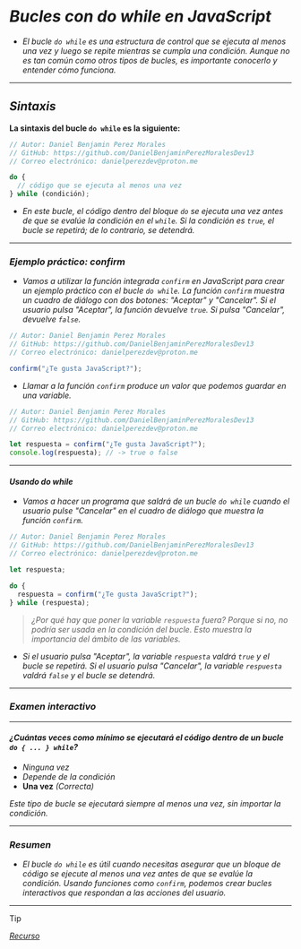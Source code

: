<!-- Autor: Daniel Benjamin Perez Morales -->
<!-- GitHub: https://github.com/DanielBenjaminPerezMoralesDev13 -->
<!-- Gitlab: https://gitlab.com/DanielBenjaminPerezMoralesDev13 -->
<!-- Correo electrónico: danielperezdev@proton.me -->

# ***Bucles con do while en JavaScript***

- *El bucle `do while` es una estructura de control que se ejecuta al menos una vez y luego se repite mientras se cumpla una condición. Aunque no es tan común como otros tipos de bucles, es importante conocerlo y entender cómo funciona.*

---

## ***Sintaxis***

**La sintaxis del bucle `do while` es la siguiente:**

```javascript
// Autor: Daniel Benjamin Perez Morales
// GitHub: https://github.com/DanielBenjaminPerezMoralesDev13
// Correo electrónico: danielperezdev@proton.me

do {
  // código que se ejecuta al menos una vez
} while (condición);
```

- *En este bucle, el código dentro del bloque `do` se ejecuta una vez antes de que se evalúe la condición en el `while`. Si la condición es `true`, el bucle se repetirá; de lo contrario, se detendrá.*

---

### ***Ejemplo práctico: confirm***

- *Vamos a utilizar la función integrada `confirm` en JavaScript para crear un ejemplo práctico con el bucle `do while`. La función `confirm` muestra un cuadro de diálogo con dos botones: "Aceptar" y "Cancelar". Si el usuario pulsa "Aceptar", la función devuelve `true`. Si pulsa "Cancelar", devuelve `false`.*

```javascript
// Autor: Daniel Benjamin Perez Morales
// GitHub: https://github.com/DanielBenjaminPerezMoralesDev13
// Correo electrónico: danielperezdev@proton.me

confirm("¿Te gusta JavaScript?");
```

- *Llamar a la función `confirm` produce un valor que podemos guardar en una variable.*

```javascript
// Autor: Daniel Benjamin Perez Morales
// GitHub: https://github.com/DanielBenjaminPerezMoralesDev13
// Correo electrónico: danielperezdev@proton.me

let respuesta = confirm("¿Te gusta JavaScript?");
console.log(respuesta); // -> true o false
```

---

#### ***Usando do while***

- *Vamos a hacer un programa que saldrá de un bucle `do while` cuando el usuario pulse "Cancelar" en el cuadro de diálogo que muestra la función `confirm`.*

```javascript
// Autor: Daniel Benjamin Perez Morales
// GitHub: https://github.com/DanielBenjaminPerezMoralesDev13
// Correo electrónico: danielperezdev@proton.me

let respuesta;

do {
  respuesta = confirm("¿Te gusta JavaScript?");
} while (respuesta);
```

> *¿Por qué hay que poner la variable `respuesta` fuera? Porque si no, no podría ser usada en la condición del bucle. Esto muestra la importancia del ámbito de las variables.*

- *Si el usuario pulsa "Aceptar", la variable `respuesta` valdrá `true` y el bucle se repetirá. Si el usuario pulsa "Cancelar", la variable `respuesta` valdrá `false` y el bucle se detendrá.*

---

### ***Examen interactivo***

---

#### ***¿Cuántas veces como mínimo se ejecutará el código dentro de un bucle `do { ... } while`?***

- *Ninguna vez*
- *Depende de la condición*
- **Una vez** *(Correcta)*

*Este tipo de bucle se ejecutará siempre al menos una vez, sin importar la condición.*

---

### ***Resumen***

- *El bucle `do while` es útil cuando necesitas asegurar que un bloque de código se ejecute al menos una vez antes de que se evalúe la condición. Usando funciones como `confirm`, podemos crear bucles interactivos que respondan a las acciones del usuario.*

---

> [!TIP]
> *[Recurso](https://www.aprendejavascript.dev/clase/estructuras-de-control/bucles-con-do-while "https://www.aprendejavascript.dev/clase/estructuras-de-control/bucles-con-do-while")*
